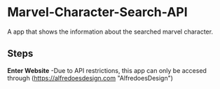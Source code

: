 # Marvel-Character-Search-API
A app that shows the information about the searched marvel character.

 
 ## Steps
**Enter Website** -Due to API restrictions, this app can only be accesed through (https://alfredoesdesign.com "AlfredoesDesign")